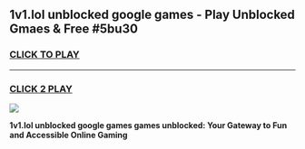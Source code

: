 
## 1v1.lol unblocked google games - Play Unblocked Gmaes & Free #5bu30
<h3>
<a href="https://news.freeplayer.one?title=1v1.lol_unblocked_google_games&ref=03M">CLICK TO PLAY</a></h3>
<hr>

<h3>
<a href="https://news.freeplayer.one?title=1v1.lol_unblocked_google_games&ref=03M">CLICK 2 PLAY</a>
  
</h3>

<a href="https://news.freeplayer.one?title=1v1.lol_unblocked_google_games&ref=03M"><img src="https://clearcache.store/games.png"></a>


**1v1.lol unblocked google games games unblocked: Your Gateway to Fun and Accessible Online Gaming**
